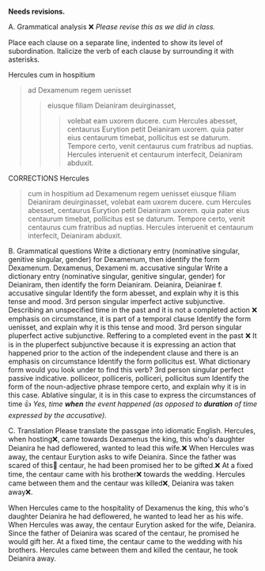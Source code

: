 **Needs revisions.**

A. Grammatical analysis ❌ *Please revise this as we did in class.*

Place each clause on a separate line, indented to show its level of subordination. Italicize the verb of each clause by surrounding it with asterisks.

Hercules cum in hospitium 
>ad Dexamenum regem uenisset
>>eiusque filiam Deianiram deuirginasset,
>>>volebat eam uxorem ducere. 
cum Hercules abesset, 
>centaurus Eurytion petit Deianiram uxorem. 
quia pater eius centaurum timebat,
>pollicitus est se daturum.
Tempore certo, 
>venit centaurus cum fratribus 
>>ad nuptias. 
Hercules interuenit 
>et centaurum interfecit, 
>>Deianiram abduxit.

CORRECTIONS
Hercules
>cum in hospitium ad Dexamenum regem uenisset
>eiusque filiam Deianiram deuirginasset,
volebat eam uxorem ducere.
>cum Hercules abesset,
centaurus Eurytion petit Deianiram uxorem.
>quia pater eius centaurum timebat,
pollicitus est
>se daturum.
Tempore certo, venit centaurus cum fratribus ad nuptias. 
Hercules interuenit 
et centaurum interfecit, 
Deianiram abduxit.

B. Grammatical questions
Write a dictionary entry (nominative singular, genitive singular, gender) for Dexamenum, then identify the form Dexamenum. Dexamenus, Dexameni m. accusative singular
Write a dictionary entry (nominative singular, genitive singular, gender) for Deianiram, then identify the form Deianiram. Deianira, Deianirae f. accusative singular
Identify the form abesset, and explain why it is this tense and mood. 3rd person singular imperfect active subjunctive. Describing an unspecified time in the past and it is not a completed action ❌ emphasis on circumstance, it is part of a temporal clause 
Identify the form uenisset, and explain why it is this tense and mood. 3rd person singular pluperfect active subjunctive. Reffering to a completed event in the past ❌  It is in the pluperfect subjunctive because it is expressing an action that happened prior to the action of the independent clause and there is an emphasis on circumstance
Identify the form pollicitus est. What dictionary form would you look under to find this verb? 3rd person singular perfect passive indicative. polliceor, polliceris, polliceri, pollicitus sum
Identify the form of the noun-adjective phrase tempore certo, and explain why it is in this case. Ablative singular, it is in this case to express the circumstances of time 👍 *Yes, time **when** the event happened (as opposed to **duration** of time expressed by the accusative).*

C. Translation
Please translate the passgae into idiomatic English.
Hercules, when hosting❌, came towards Dexamenus the king, this who's daughter Deianira he had deflowered, wanted to lead this wife.❌
When Hercules was away, the centaur Eurytion asks to wife Deianira.
Since the father was scared of this🤔 centaur, he had been promised her to be gifted.❌
At a fixed time, the centaur came with his brother❌ towards the wedding.
Hercules came between them and the centaur was killed❌, Deianira was taken away❌.

When Hercules came to the hospitality of Dexamenus the king, this who's daughter Deianira he had deflowered, he wanted to lead her as his wife.
When Hercules was away, the centaur Eurytion asked for the wife, Deianira.
Since the father of Deianira was scared of the centaur, he promised he would gift her.
At a fixed time, the centaur came to the wedding with his brothers.
Hercules came between them and killed the centaur, he took Deianira away.
